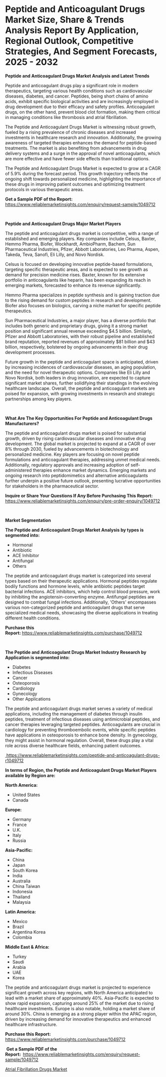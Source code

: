 <p><h1>Peptide and Anticoagulant Drugs Market Size, Share & Trends Analysis Report By Application, Regional Outlook, Competitive Strategies, And Segment Forecasts, 2025 - 2032</h1></p><p><strong>Peptide and Anticoagulant Drugs Market Analysis and Latest Trends</strong></p>
<p><p>Peptide and anticoagulant drugs play a significant role in modern therapeutics, targeting various health conditions such as cardiovascular diseases, diabetes, and cancer. Peptides, being short chains of amino acids, exhibit specific biological activities and are increasingly employed in drug development due to their efficacy and safety profiles. Anticoagulant drugs, on the other hand, prevent blood clot formation, making them critical in managing conditions like thrombosis and atrial fibrillation.</p><p>The Peptide and Anticoagulant Drugs Market is witnessing robust growth, fueled by a rising prevalence of chronic diseases and increased investments in healthcare research and innovation. Additionally, the growing awareness of targeted therapies enhances the demand for peptide-based treatments. The market is also benefiting from advancements in drug delivery systems and a surge in the approval of novel anticoagulants, which are more effective and have fewer side effects than traditional options.</p><p>The Peptide and Anticoagulant Drugs Market is expected to grow at a CAGR of 5.9% during the forecast period. This growth trajectory reflects the ongoing shift towards personalized medicine, highlighting the importance of these drugs in improving patient outcomes and optimizing treatment protocols in various therapeutic areas.</p></p>
<p><strong>Get a Sample PDF of the Report:&nbsp;</strong> <a href="https://www.reliablemarketinsights.com/enquiry/request-sample/1049712?utm_campaign=2888&utm_medium=2&utm_source=Github&utm_content=ia&utm_term=08032025&utm_id=peptide-and-anticoagulant-drugs">https://www.reliablemarketinsights.com/enquiry/request-sample/1049712</a></p>
<p>&nbsp;</p>
<p><strong>Peptide and Anticoagulant Drugs Major Market Players</strong></p>
<p><p>The peptide and anticoagulant drugs market is competitive, with a range of established and emerging players. Key companies include Celsus, Baxter, Hemmo Pharma, Biofer, Wockhardt, AmbioPharm, Bachem, Sun Pharmaceutical Industries, Pfizer, Abbott Laboratories, Leo Pharma, Aspen, Takeda, Teva, Sanofi, Eli Lilly, and Novo Nordisk.</p><p>Celsus is focused on developing innovative peptide-based formulations, targeting specific therapeutic areas, and is expected to see growth as demand for precision medicine rises. Baxter, known for its extensive portfolio in anticoagulants like heparin, has been expanding its reach in emerging markets, forecasted to enhance its revenue significantly.</p><p>Hemmo Pharma specializes in peptide synthesis and is gaining traction due to the rising demand for custom peptides in research and development. Biofer also focuses on biologics, carving a niche market for specific peptide therapeutics.</p><p>Sun Pharmaceutical Industries, a major player, has a diverse portfolio that includes both generic and proprietary drugs, giving it a strong market position and significant annual revenue exceeding $4.5 billion. Similarly, Pfizer and Abbott Laboratories, with their robust pipeline and established brand reputation, reported revenues of approximately $81 billion and $43 billion, respectively, bolstered by ongoing advancements in their drug development processes.</p><p>Future growth in the peptide and anticoagulant space is anticipated, driven by increasing incidences of cardiovascular diseases, an aging population, and the need for novel therapeutic options. Companies like Eli Lilly and Novo Nordisk, both leaders in drug innovation, are expected to capture significant market shares, further solidifying their standings in the evolving healthcare landscape. Overall, the peptide and anticoagulant markets are poised for expansion, with growing investments in research and strategic partnerships among key players.</p></p>
<p>&nbsp;</p>
<p><strong>What Are The Key Opportunities For Peptide and Anticoagulant Drugs Manufacturers?</strong></p>
<p><p>The peptide and anticoagulant drugs market is poised for substantial growth, driven by rising cardiovascular diseases and innovative drug development. The global market is projected to expand at a CAGR of over 8% through 2030, fueled by advancements in biotechnology and personalized medicine. Key players are focusing on novel peptide formulations and anticoagulant therapies, addressing unmet medical needs. Additionally, regulatory approvals and increasing adoption of self-administered therapies enhance market dynamics. Emerging markets and ongoing research into peptidomimetics and alternative anticoagulants further underpin a positive future outlook, presenting lucrative opportunities for stakeholders in the pharmaceutical sector.</p></p>
<p><strong>Inquire or Share Your Questions If Any Before Purchasing This Report:</strong> <a href="https://www.reliablemarketinsights.com/enquiry/pre-order-enquiry/1049712?utm_campaign=2888&utm_medium=2&utm_source=Github&utm_content=ia&utm_term=08032025&utm_id=peptide-and-anticoagulant-drugs">https://www.reliablemarketinsights.com/enquiry/pre-order-enquiry/1049712</a></p>
<p>&nbsp;</p>
<p><strong>Market Segmentation</strong></p>
<p><strong>The Peptide and Anticoagulant Drugs Market Analysis by types is segmented into:</strong></p>
<p><ul><li>Hormonal</li><li>Antibiotic</li><li>ACE Inhibitor</li><li>Antifungal</li><li>Others</li></ul></p>
<p><p>The peptide and anticoagulant drugs market is categorized into several types based on their therapeutic applications. Hormonal peptides regulate bodily functions and hormone levels, while antibiotic peptides target bacterial infections. ACE inhibitors, which help control blood pressure, work by inhibiting the angiotensin-converting enzyme. Antifungal peptides are designed to combat fungal infections. Additionally, 'Others' encompasses various non-categorized peptide and anticoagulant drugs that serve specialized medical needs, showcasing the diverse applications in treating different health conditions.</p></p>
<p><strong>Purchase this Report:&nbsp;</strong><a href="https://www.reliablemarketinsights.com/purchase/1049712?utm_campaign=2888&utm_medium=2&utm_source=Github&utm_content=ia&utm_term=08032025&utm_id=peptide-and-anticoagulant-drugs">https://www.reliablemarketinsights.com/purchase/1049712</a></p>
<p>&nbsp;</p>
<p><strong>The Peptide and Anticoagulant Drugs Market Industry Research by Application is segmented into:</strong></p>
<p><ul><li>Diabetes</li><li>Infectious Diseases</li><li>Cancer</li><li>Osteoporosis</li><li>Cardiology</li><li>Gynecology</li><li>Other Applications</li></ul></p>
<p><p>The peptide and anticoagulant drugs market serves a variety of medical applications, including the management of diabetes through insulin peptides, treatment of infectious diseases using antimicrobial peptides, and cancer therapies leveraging targeted peptides. Anticoagulants are crucial in cardiology for preventing thromboembolic events, while specific peptides have applications in osteoporosis to enhance bone density. In gynecology, they might assist in hormonal regulation. Overall, these drugs play a vital role across diverse healthcare fields, enhancing patient outcomes.</p></p>
<p><a href="https://www.reliablemarketinsights.com/peptide-and-anticoagulant-drugs-r1049712?utm_campaign=2888&utm_medium=2&utm_source=Github&utm_content=ia&utm_term=08032025&utm_id=peptide-and-anticoagulant-drugs">&nbsp;https://www.reliablemarketinsights.com/peptide-and-anticoagulant-drugs-r1049712</a></p>
<p><strong>In terms of Region, the Peptide and Anticoagulant Drugs Market Players available by Region are:</strong></p>
<p>
    <p> <strong> North America: </strong>
        <ul>
            <li>United States</li>
            <li>Canada</li>
        </ul>
        </p> 
    <p> <strong> Europe: </strong>
        <ul>
            <li>Germany</li>
            <li>France</li>
            <li>U.K.</li>
            <li>Italy</li>
            <li>Russia</li>
        </ul>
        </p> 
    <p> <strong> Asia-Pacific: </strong>
        <ul>
            <li>China</li>
            <li>Japan</li>
            <li>South Korea</li>
            <li>India</li>
            <li>Australia</li>
            <li>China Taiwan</li>
            <li>Indonesia</li>
            <li>Thailand</li>
            <li>Malaysia</li>
        </ul>
        </p> 
    <p> <strong> Latin America: </strong>
        <ul>
            <li>Mexico</li>
            <li>Brazil</li>
            <li>Argentina Korea</li>
            <li>Colombia</li>
        </ul>
        </p> 
    <p> <strong> Middle East & Africa: </strong>
        <ul>
            <li>Turkey</li>
            <li>Saudi</li>
            <li>Arabia</li>
            <li>UAE</li>
            <li>Korea</li>
        </ul>
    </p>
    </p>
<p><p>The peptide and anticoagulant drugs market is projected to experience significant growth across key regions, with North America anticipated to lead with a market share of approximately 40%. Asia-Pacific is expected to show rapid expansion, capturing around 25% of the market due to rising healthcare investments. Europe is also notable, holding a market share of around 30%. China is emerging as a strong player within the APAC region, driven by increasing demand for innovative therapeutics and enhanced healthcare infrastructure.</p></p>
<p><strong>Purchase this Report: </strong><a href="https://www.reliablemarketinsights.com/purchase/1049712?utm_campaign=2888&utm_medium=2&utm_source=Github&utm_content=ia&utm_term=08032025&utm_id=peptide-and-anticoagulant-drugs">https://www.reliablemarketinsights.com/purchase/1049712</a></p>
<p>&nbsp;<strong>Get a Sample PDF of the Report:&nbsp;&nbsp;</strong><a href="https://www.reliablemarketinsights.com/enquiry/request-sample/1049712?utm_campaign=2888&utm_medium=2&utm_source=Github&utm_content=ia&utm_term=08032025&utm_id=peptide-and-anticoagulant-drugs">https://www.reliablemarketinsights.com/enquiry/request-sample/1049712</a></p>
<p><strong></strong></p>
<p><p><a href="https://github.com/popupioo/Market-Research-Report-List-1/blob/main/atrial-fibrillation-drugs-market.md?utm_campaign=2888&utm_medium=2&utm_source=Github&utm_content=ia&utm_term=08032025&utm_id=peptide-and-anticoagulant-drugs">Atrial Fibrillation Drugs Market</a></p></p>